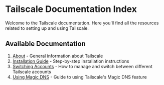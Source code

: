 # Tailscale Documentation Index

Welcome to the Tailscale documentation. Here you'll find all the resources related to setting up and using Tailscale.

## Available Documentation

1. [About](The%20coders%20%20Log%20Pose/Tailscale/About.md) - General information about Tailscale
2. [Installation Guide](The%20coders%20%20Log%20Pose/Tailscale/installation.md) - Step-by-step installation instructions
3. [Switching Accounts](switching%20accounts.md) - How to manage and switch between different Tailscale accounts
4. [Using Magic DNS](Using%20magic%20DNS.md) - Guide to using Tailscale's Magic DNS feature